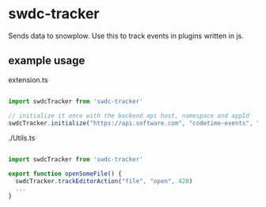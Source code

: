 # swdc-tracker

Sends data to snowplow. Use this to track events in plugins written in js.

## example usage

extension.ts
```ts

import swdcTracker from 'swdc-tracker'

// initialize it once with the backend api host, namespace and appId
swdcTracker.initialize("https://api.software.com", "codetime-events", "codetime-vscode")

```


./Utils.ts
```ts

import swdcTracker from 'swdc-tracker'

export function openSomeFile() {
  swdcTracker.trackEditorAction("file", "open", 420)
  ...
}
```